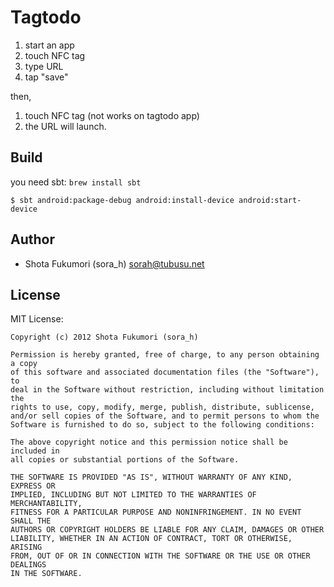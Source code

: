 # Tagtodo

1. start an app
2. touch NFC tag
3. type URL
4. tap "save"

then,

1. touch NFC tag (not works on tagtodo app)
2. the URL will launch.

## Build

you need sbt: `brew install sbt`

    $ sbt android:package-debug android:install-device android:start-device

## Author

* Shota Fukumori (sora\_h) <sorah@tubusu.net>

## License

MIT License:

    Copyright (c) 2012 Shota Fukumori (sora_h)

    Permission is hereby granted, free of charge, to any person obtaining a copy
    of this software and associated documentation files (the "Software"), to
    deal in the Software without restriction, including without limitation the
    rights to use, copy, modify, merge, publish, distribute, sublicense,
    and/or sell copies of the Software, and to permit persons to whom the
    Software is furnished to do so, subject to the following conditions:

    The above copyright notice and this permission notice shall be included in
    all copies or substantial portions of the Software.

    THE SOFTWARE IS PROVIDED "AS IS", WITHOUT WARRANTY OF ANY KIND, EXPRESS OR
    IMPLIED, INCLUDING BUT NOT LIMITED TO THE WARRANTIES OF MERCHANTABILITY,
    FITNESS FOR A PARTICULAR PURPOSE AND NONINFRINGEMENT. IN NO EVENT SHALL THE
    AUTHORS OR COPYRIGHT HOLDERS BE LIABLE FOR ANY CLAIM, DAMAGES OR OTHER
    LIABILITY, WHETHER IN AN ACTION OF CONTRACT, TORT OR OTHERWISE, ARISING
    FROM, OUT OF OR IN CONNECTION WITH THE SOFTWARE OR THE USE OR OTHER DEALINGS
    IN THE SOFTWARE.
